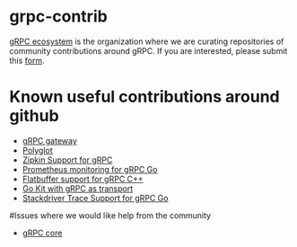# grpc-contrib

[gRPC ecosystem](https://github.com/grpc-ecosystem) is the organization where we are curating repositories of community contributions around gRPC. If you are interested, please submit this [form](https://docs.google.com/a/google.com/forms/d/119zb79XRovQYafE9XKjz9sstwynCWcMpoJwHgZJvK74/edit).

# Known useful contributions around github

- [gRPC gateway](https://github.com/gengo/grpc-gateway)
- [Polyglot](https://github.com/grpc-ecosystem/polyglot)
- [Zipkin Support for gRPC](https://github.com/openzipkin/brave/tree/master/brave-grpc)
- [Prometheus monitoring for gRPC Go](https://github.com/mwitkow/go-grpc-prometheus)
- [Flatbuffer support for gRPC C++](https://github.com/google/flatbuffers/tree/master/grpc)
- [Go Kit with gRPC as transport](https://github.com/go-kit/kit/tree/master/transport/grpc)
- [Stackdriver Trace Support for gRPC Go](https://godoc.org/cloud.google.com/go/trace)

#Issues where we would like help from the community
- [gRPC core](https://github.com/grpc/grpc/labels/help%20wanted)

